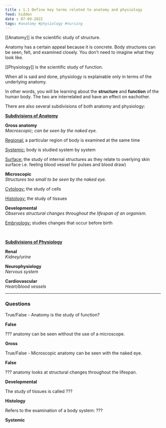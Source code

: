 ```yaml
---
title : 1.1 Define key terms related to anatomy and physiology
feed: hidden
date : 07-09-2022
tags: #anatomy #physiology #nursing
---
```


[[Anatomy]] is the scientific study of structure.

Anatomy has a certain appeal because it is concrete. 
Body structures can be seen, felt, and examined closely. 
You don’t need to imagine what they look like.

[[Physiology]] is the scientific study of function.

When all is said and done, physiology is explainable only in terms of the underlying anatomy.

In other words, you will be learning about the **structure** and **function** of the human body. The two are interrelated and have an effect on eachother.

There are also several subdivisions of both anatomy and physiology:
<br>

 <u><b>Subdivisions of Anatomy</b></u>

**Gross anatomy**<br>
*Macroscopic; can be seen by the naked eye.*

<u>Regional:</u> a particular region of body is examined at the same time

<u>Systemic:</u> body is studied system by system

<u>Surface:</u> the study of internal structures as they relate to overlying skin surface i.e. feeling blood vessel for pulses and blood draw)

**Microscopic**<br>
*Structures too small to be seen by the naked eye.*

<u>Cytology:</u> the study of cells

<u>Histology:</u> the study of tissues

**Developmental**<br>
*Observes structural changes throughout the lifespan of an organism.*

<u>Embryology:</u> studies changes that occur before birth

<br>

 <u><b>Subdivisions of Physiology</b></u>

**Renal**<br>
*Kidney/urine*

**Neurophysiology**<br>
*Nervous system*

**Cardiovascular**<br>
*Heart/blood vessels*

---------

### Questions

True/False - Anatomy is the study of function?

**False**

??? anatomy can be seen without the use of a microscope.

**Gross**

True/False - Microscopic anatomy can be seen with the naked eye.

**False**

??? anatomy looks at structural changes throughout the lifespan.

**Developmental**

The study of tissues is called ???

**Histology**

Refers to the examination of a body system: ???

**Systemic**
